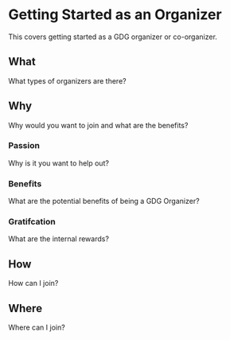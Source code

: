 # Getting Started as an Organizer
This covers getting started as a GDG organizer or co-organizer. 

## What
What types of organizers are there? 

## Why
Why would you want to join and what are the benefits?

### Passion
Why is it you want to help out? 

### Benefits
What are the potential benefits of being a GDG Organizer?

### Gratifcation
What are the internal rewards? 


## How
How can I join? 


## Where
Where can I join? 

